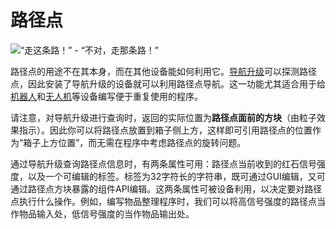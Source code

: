 # 路径点

![“走这条路！” - “不对，走那条路！”](oredict:opencomputers:waypoint)

路径点的用途不在其本身，而在其他设备能如何利用它。[导航升级](../item/navigationUpgrade.md)可以探测路径点，因此安装了导航升级的设备就可以利用路径点导航。这一功能尤其适合用于给[机器人](robot.md)和[无人机](../item/drone.md)等设备编写便于重复使用的程序。

请注意，对导航升级进行查询时，返回的实际位置为**路径点面前的方块**（由粒子效果指示）。因此你可以将路径点放置到箱子侧上方，这样即可引用路径点的位置作为“箱子上方位置”，而无需在程序中考虑路径点的旋转问题。

通过导航升级查询路径点信息时，有两条属性可用：路径点当前收到的红石信号强度，以及一个可编辑的标签。标签为32字符长的字符串，既可通过GUI编辑，又可通过路径点方块暴露的组件API编辑。这两条属性可被设备利用，以决定要对路径点执行什么操作。例如，编写物品整理程序时，我们可以将高信号强度的路径点当作物品输入处，低信号强度的当作物品输出处。
